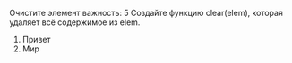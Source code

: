 Очистите элемент
важность: 5
Создайте функцию clear(elem), которая удаляет всё содержимое из elem.

 <ol id="elem">
  <li>Привет</li>
  <li>Мир</li>
</ol>

<script>
  function clear(elem) { /* ваш код */ }

  clear(elem); // очищает список
</script>